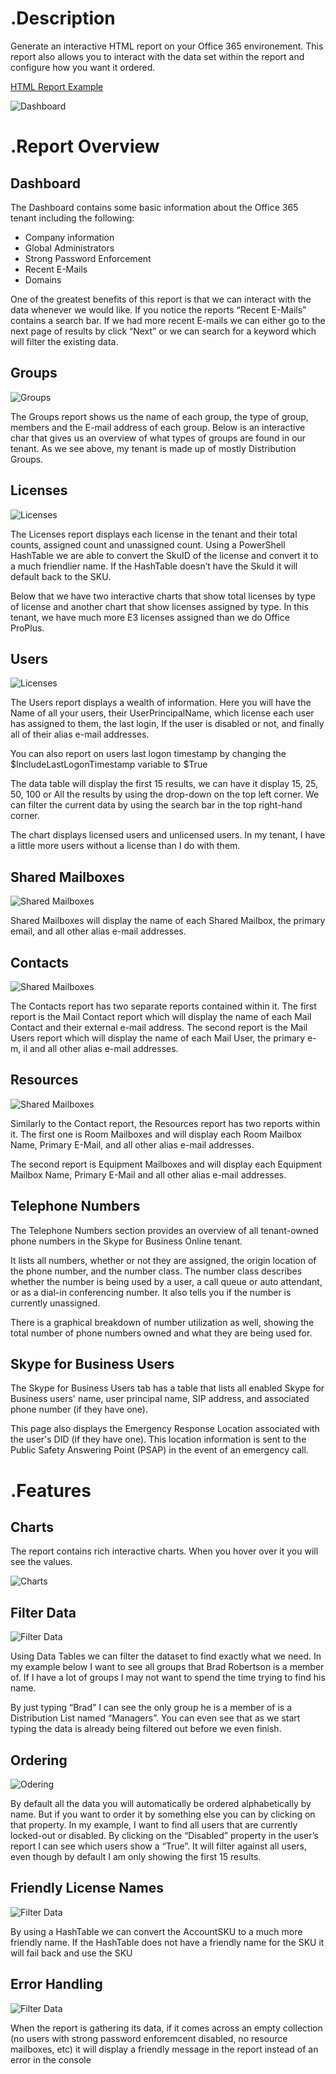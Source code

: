 # .Description

Generate an interactive HTML report on your Office 365 environement. This report also allows you to interact with the data set within the report and configure how you want it ordered. 

[HTML Report Example](http://thelazyadministrator.com/wp-content/uploads/2018/06/22-6-2018-O365TenantReport.html)

![Dashboard](http://thelazyadministrator.com/wp-content/uploads/2018/06/dash.png)

# .Report Overview

## Dashboard

The Dashboard contains some basic information about the Office 365 tenant including the following:

- Company information
- Global Administrators
- Strong Password Enforcement
- Recent E-Mails
- Domains


One of the greatest benefits of this report is that we can interact with the data whenever we would like. If you notice the reports “Recent E-Mails” contains a search bar. If we had more recent E-mails we can either go to the next page of results by click “Next” or we can search for a keyword which will filter the existing data.

## Groups

![Groups](http://thelazyadministrator.com/wp-content/uploads/2018/06/Groups-e1529959616355.png)

The Groups report shows us the name of each group, the type of group, members and the E-mail address of each group. Below is an interactive char that gives us an overview of what types of groups are found in our tenant. As we see above, my tenant is made up of mostly Distribution Groups.

## Licenses

![Licenses](http://thelazyadministrator.com/wp-content/uploads/2018/06/licenses-e1529959644835.png)

The Licenses report displays each license in the tenant and their total counts, assigned count and unassigned count. Using a PowerShell HashTable we are able to convert the SkuID of the license and convert it to a much friendlier name. If the HashTable doesn’t have the SkuId it will default back to the SKU.

Below that we have two interactive charts that show total licenses by type of license and another chart that show licenses assigned by type. In this tenant, we have much more E3 licenses assigned than we do Office ProPlus.

## Users

![Licenses](http://thelazyadministrator.com/wp-content/uploads/2018/06/userdash.png)

The Users report displays a wealth of information. Here you will have the Name of all your users, their UserPrincipalName, which license each user has assigned to them, the last login, If the user is disabled or not, and finally all of their alias e-mail addresses.

You can also report on users last logon timestamp by changing the $IncludeLastLogonTimestamp variable to $True

The data table will display the first 15 results, we can have it display 15, 25, 50, 100 or All the results by using the drop-down on the top left corner. We can filter the current data by using the search bar in the top right-hand corner.

The chart displays licensed users and unlicensed users. In my tenant, I have a little more users without a license than I do with them.

## Shared Mailboxes

![Shared Mailboxes](http://thelazyadministrator.com/wp-content/uploads/2018/06/SharedMBX.png)

Shared Mailboxes will display the name of each Shared Mailbox, the primary email, and all other alias e-mail addresses.

## Contacts

![Shared Mailboxes](http://thelazyadministrator.com/wp-content/uploads/2018/06/contacts.png)

The Contacts report has two separate reports contained within it. The first report is the Mail Contact report which will display the name of each Mail Contact and their external e-mail address. The second report is the Mail Users report which will display the name of each Mail User, the primary e-m, il and all other alias e-mail addresses.

## Resources

![Shared Mailboxes](http://thelazyadministrator.com/wp-content/uploads/2018/06/resources.png)

Similarly to the Contact report, the Resources report has two reports within it. The first one is Room Mailboxes and will display each Room Mailbox Name, Primary E-Mail, and all other alias e-mail addresses.

The second report is Equipment Mailboxes and will display each Equipment Mailbox Name, Primary E-Mail and all other alias e-mail addresses.

## Telephone Numbers

The Telephone Numbers section provides an overview of all tenant-owned phone numbers in the Skype for Business Online tenant.  

It lists all numbers, whether or not they are assigned, the origin location of the phone number, and the number class.  The number class describes whether the number is being used by a user, a call queue or auto attendant, or as a dial-in conferencing number.  It also tells you if the number is currently unassigned.

There is a graphical breakdown of number utilization as well, showing the total number of phone numbers owned and what they are being used for.

## Skype for Business Users

The Skype for Business Users tab has a table that lists all enabled Skype for Business users' name, user principal name, SIP address, and associated phone number (if they have one).

This page also displays the Emergency Response Location associated with the user's DID (if they have one).  This location information is sent to the Public Safety Answering Point (PSAP) in the event of an emergency call.

# .Features

## Charts
The report contains rich interactive charts. When you hover over it you will see the values.

![Charts](http://thelazyadministrator.com/wp-content/uploads/2018/06/ezgif.com-crop-1.gif)

## Filter Data

![Filter Data](http://thelazyadministrator.com/wp-content/uploads/2018/06/filterdata.gif)

Using Data Tables we can filter the dataset to find exactly what we need. In my example below I want to see all groups that Brad Robertson is a member of. If I have a lot of groups I may not want to spend the time trying to find his name.

By just typing “Brad” I can see the only group he is a member of is a Distribution List named “Managers”. You can even see that as we start typing the data is already being filtered out before we even finish.

## Ordering

![Odering](http://thelazyadministrator.com/wp-content/uploads/2018/06/ezgif.com-video-to-gif.gif)

By default all the data you will automatically be ordered alphabetically by name. But if you want to order it by something else you can by clicking on that property. In my example, I want to find all users that are currently locked-out or disabled. By clicking on the “Disabled” property in the user’s report I can see which users show a “True”. It will filter against all users, even though by default I am only showing the first 15 results.

## Friendly License Names

![Filter Data](http://thelazyadministrator.com/wp-content/uploads/2018/06/licname-768x578.png)

By using a HashTable we can convert the AccountSKU to a much more friendly name. If the HashTable does not have a friendly name for the SKU it will fail back and use the SKU

## Error Handling

![Filter Data](http://thelazyadministrator.com/wp-content/uploads/2018/06/errorhandling.png)

When the report is gathering its data, if it comes across an empty collection (no users with strong password enforemcent disabled, no resource mailboxes, etc) it will display a friendly message in the report instead of an error in the console



